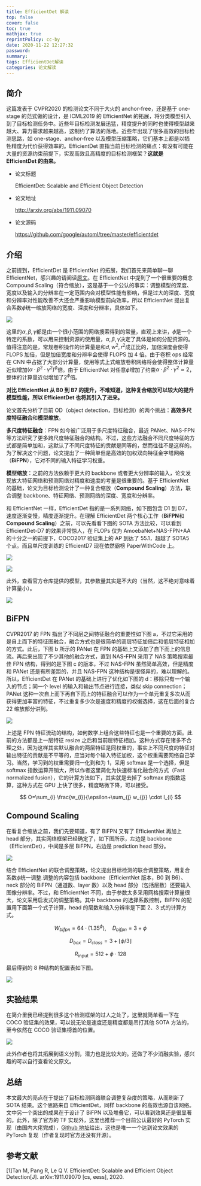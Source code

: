 ```yaml
---
title: EfficientDet 解读
top: false
cover: false
toc: true
mathjax: true
reprintPolicy: cc-by
date: 2020-11-22 12:27:32
password:
summary:
tags: EfficientDet解读
categories: 论文解读
---
```



## 简介

这篇发表于 CVPR2020 的检测论文不同于大火的 anchor-free，还是基于 one-stage 的范式做的设计，是 ICML2019 的 EfficientNet 的拓展，将分类模型引入到了目标检测任务中。近些年目标检测发展迅猛，精度提升的同时也使得模型越来越大、算力需求越来越高，这制约了算法的落地。近些年出现了很多高效的目标检测思路，如 one-stage、anchor-free 以及模型压缩策略，它们基本上都是以牺牲精度为代价获得效率的。EfficientDet 直指当前目标检测的痛点：有没有可能在大量的资源约束前提下，实现高效且高精度的目标检测框架？**这就是 EfficientDet 的由来。**

- 论文标题

  EfficientDet: Scalable and Efficient Object Detection

- 论文地址

  http://arxiv.org/abs/1911.09070

- 论文源码

  https://github.com/google/automl/tree/master/efficientdet

## 介绍

之前提到，EfficientDet 是 EfficientNet 的拓展，我们首先来简单聊一聊 EfficientNet，感兴趣的请阅读[原文](https://arxiv.org/abs/1905.11946)。在 EfficientNet 中提到了一个很重要的概念 Compound Scaling（符合缩放），这是基于一个公认的事实：调整模型的深度、宽度以及输入的分辨率在一定范围内会对模型性能有影响，但是过大的深度、宽度和分辨率对性能改善不大还会严重影响模型前向效率，所以 EfficientNet 提出复合系数$\phi$统一缩放网络的宽度、深度和分辨率，具体如下。

![](https://i.loli.net/2020/11/22/rQsZnAzVWE986He.png)

这里的$\alpha, \beta, \gamma$都是由一个很小范围的网络搜索得到的常量，直观上来讲，$\phi$是一个特定的系数，可以用来控制资源的使用量，$\alpha, \beta, \gamma$决定了具体是如何分配资源的。值得注意的是，常规卷积操作的计算量是和$d, w^{2}, r^{2}$成正比的，加倍深度会使得 FLOPS 加倍，但是加倍宽度和分辨率会使得 FLOPS 加 4 倍。由于卷积 ops 经常在 CNN 中占据了大部分计算量，使用等式上式缩放卷积网络将会使得整体计算量近似增加$\left(\alpha \cdot \beta^{2} \cdot \gamma^{2}\right)^{\phi}$倍。由于 EfficientNet 对任意$\phi$增加了约束$\alpha \cdot \beta^{2} \cdot \gamma^{2} \approx 2$，整体的计算量近似增加了$2^{\phi}$倍。

**对比 EfficientNet 从 B0 到 B7 的提升，不难知道，这种复合缩放可以较大的提升模型性能，所以 EfficientDet 也将其引入了进来。**

论文首先分析了目前 OD（object detection，目标检测）的两个挑战：**高效多尺度特征融合**和**模型缩放**。

**多尺度特征融合**：FPN 如今被广泛用于多尺度特征融合，最近 PANet、NAS-FPN 等方法研究了更多跨尺度特征融合的结构。不过，这些方法融合不同尺度特征的方式都是简单加和，这默认了不同尺度特征的贡献是同等的，然而往往不是这样的。为了解决这个问题，论文提出了一种简单但是高效的加权双向特征金字塔网络（**BiFPN**），它对不同的输入特征学习权重。

**模型缩放**：之前的方法依赖于更大的 backbone 或者更大分辨率的输入，论文发现放大特征网络和预测网络对精度和速度的考量是很重要的。基于 EfficientNet 的基础，论文为目标检测设计了一种复合缩放（**Compound Scaling**）方法，联合调整 backbone、特征网络、预测网络的深度、宽度和分辨率。

和 EfficientNet 一样，EfficientDet 指的是一系列网络，如下图包含 D1 到 D7，速度逐渐变慢，精度逐渐提升。在理解 EfficientDet 两个核心工作（**BiFPN**和**Compound Scaling**）之前，可以先看看下图的 SOTA 方法比较，可以看到 EfficientDet-D7 的效果非常惊人，在 FLOPs 仅为 AmoebaNet+NAS-FPN+AA 的十分之一的前提下，COCO2017 验证集上的 AP 到达了 55.1，超越了 SOTA5 个点。而且单尺度训练的 EfficientD7 现在依然霸榜 PaperWithCode 上。

![](https://i.loli.net/2020/11/22/NU35fMiRe6Fo2BT.png)

![](https://i.loli.net/2020/11/22/LI5h3EBkVtWQzjO.png)

此外，查看官方仓库提供的模型，其参数量其实是不大的（当然，这不绝对意味着计算量小）。

![](https://i.loli.net/2020/11/22/giL6hNfOYMVA2I1.png)

## BiFPN

CVPR2017 的 FPN 指出了不同层之间特征融合的重要性如下图 a，不过它采用的是自上而下的特征图融合，融合方式也是很简单的高层特征加倍后和低层特征相加的方式。此后，下图 b 所示的 PANet 在 FPN 的基础上又添加了自下而上的信息流。再后来出现了不少其他的融合方式，直到 NAS-FPN 采用了 NAS 策略搜索最佳 FPN 结构，得到的是下图 c 的版本，不过 NAS-FPN 虽然简单高效，但是精度和 PANet 还是有所差距的，并且 NAS-FPN 这种结构是很怪异的，难以理解的。所以，EfficientDet 在 PANet 的基础上进行了优化如下图的 d：移除只有一个输入的节点；同一个 level 的输入和输出节点进行连接，类似 skip connection；PANet 这种一次自上而下再自下而上的特征融合可以作为一个单元重复多次从而获得更加丰富的特征，不过重复多少次是速度和精度的权衡选择，这在后面的复合 22 缩放部分讲到。

![](https://i.loli.net/2020/11/22/iuAG38EdxKI9DqF.png)

上述是 FPN 特征流动的结构，如何数学上组合这些特征也是一个重要的方面。此前的方法都是上一层特征 resize 之后和当前层特征相加。这种方式存在诸多不合理之处，因为这样其实默认融合的两层特征是同权重的，事实上不同尺度的特征对输出特征的贡献是不平等的，应当对每个输入特征加权，这个权重需要网络自己学习。当然，学习到的权重需要归一化到和为 1，采用 softmax 是一个选择，但是 softmax 指数运算开销大，所以作者这里简化为快速标准化融合的方式（Fast normalized fusion），它的计算方法如下，其实就是去掉了 softmax 的指数运算，这种方式在 GPU 上快了很多，精度略微下降，可以接受。

$$
O=\sum_{i} \frac{w_{i}}{\epsilon+\sum_{j} w_{j}} \cdot I_{i}
$$

## Compound Scaling

在看复合缩放之前，我们先要知道，有了 BiFPN 又有了 EfficientNet 再加上 head 部分，其实网络框架已经确定了，如下图所示，左边是 backbone（EfficientDet），中间是多层 BiFPN，右边是 prediction head 部分。

![](https://i.loli.net/2020/11/22/P28ZjJ4sgwYSXGh.png)

结合 EfficientNet 的联合调整策略，论文提出目标检测的联合调整策略，用复合系数$\phi$统一调整.调整的内容包括 backbone（EfficientNet 版本，B0 到 B6）、neck 部分的 BiFPN（通道数、layer 数）以及 head 部分（包括层数）还要输入图像分辨率。不过，和 EfficientNet 不同，由于参数太多采用网格搜索计算量很大，论文采用启发式的调整策略。其中 backbone 的选择系数控制，BiFPN 的配置用下面第一个式子计算，head 的层数和输入分辨率是下面 2、3 式的计算方式。

$$
W_{b i f p n}=64 \cdot\left(1.35^{\phi}\right), \quad D_{b i f p n}=3+\phi
$$

$$
D_{b o x}=D_{c l a s s}=3+\lfloor\phi / 3\rfloor
$$

$$
R_{\text {input}}=512+\phi \cdot 128
$$

最后得到的 8 种结构的配置表如下图。

![](https://i.loli.net/2020/11/22/fw7sLOZj8KNtUm2.png)

## 实验结果

在简介里我已经提到很多这个检测框架的过人之处了，这里就简单看一下在 COCO 验证集的效果，可以说无论是速度还是精度都是吊打其他 SOTA 方法的，至今依然在 COCO 验证集榜首的位置。

![](https://i.loli.net/2020/11/22/KUOb2RJcBCQt5fu.png)

此外作者也将其拓展到语义分割，潜力也是比较大的。还做了不少消融实验，感兴趣的可以自行查看论文原文。

## 总结

本文最大的亮点在于提出了目标检测网络联合调整复杂度的策略，从而刷新了 SOTA 结果。这个思路来自 EfficientDet，同样 backbone 的高效也源自该网络。文中另一个突出的成果在于设计了 BiFPN 以及堆叠它，可以看到效果还是很显著的。此外，除了官方的 TF 实现外，这里也推荐一个目前公认最好的 PyTorch 实现（由国内大佬完成），[Github 地址](https://github.com/zylo117/Yet-Another-EfficientDet-Pytorch)给出，这也是唯一一个达到论文效果的 PyTorch 复现（作者复现时官方还没有开源）。

## 参考文献

[1]Tan M, Pang R, Le Q V. EfficientDet: Scalable and Efficient Object Detection[J]. arXiv:1911.09070 [cs, eess], 2020.

